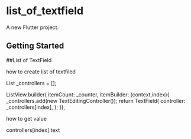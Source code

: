 # list_of_textfield

A new Flutter project.

## Getting Started


##List of TextField



how to create list of textfiled

List<TextEditingController> _controllers = [];


ListView.builder(
itemCount: _counter,
itemBuilder: (context,index){
_controllers.add(new TextEditingController());
       return TextField(
              controller: _controllers[index],
       );
}),



how to get value

controllers[index].text